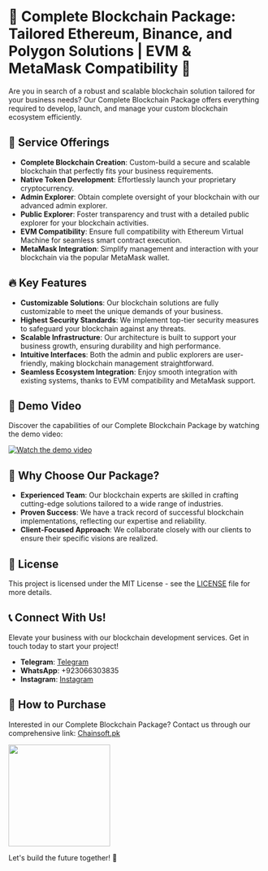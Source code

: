 # 🌟 Complete Blockchain Package: Tailored Ethereum, Binance, and Polygon Solutions | EVM & MetaMask Compatibility 🌟

Are you in search of a robust and scalable blockchain solution tailored for your business needs? Our Complete Blockchain Package offers everything required to develop, launch, and manage your custom blockchain ecosystem efficiently.

## 🚀 Service Offerings

- **Complete Blockchain Creation**: Custom-build a secure and scalable blockchain that perfectly fits your business requirements.
- **Native Token Development**: Effortlessly launch your proprietary cryptocurrency.
- **Admin Explorer**: Obtain complete oversight of your blockchain with our advanced admin explorer.
- **Public Explorer**: Foster transparency and trust with a detailed public explorer for your blockchain activities.
- **EVM Compatibility**: Ensure full compatibility with Ethereum Virtual Machine for seamless smart contract execution.
- **MetaMask Integration**: Simplify management and interaction with your blockchain via the popular MetaMask wallet.

## 🔥 Key Features

- **Customizable Solutions**: Our blockchain solutions are fully customizable to meet the unique demands of your business.
- **Highest Security Standards**: We implement top-tier security measures to safeguard your blockchain against any threats.
- **Scalable Infrastructure**: Our architecture is built to support your business growth, ensuring durability and high performance.
- **Intuitive Interfaces**: Both the admin and public explorers are user-friendly, making blockchain management straightforward.
- **Seamless Ecosystem Integration**: Enjoy smooth integration with existing systems, thanks to EVM compatibility and MetaMask support.

## 🎥 Demo Video

Discover the capabilities of our Complete Blockchain Package by watching the demo video:

[![Watch the demo video](https://img.youtube.com/vi/YOUR_VIDEO_ID_HERE/0.jpg)](https://www.youtube.com/watch?v=YOUR_VIDEO_ID_HERE)

## 💼 Why Choose Our Package?

- **Experienced Team**: Our blockchain experts are skilled in crafting cutting-edge solutions tailored to a wide range of industries.
- **Proven Success**: We have a track record of successful blockchain implementations, reflecting our expertise and reliability.
- **Client-Focused Approach**: We collaborate closely with our clients to ensure their specific visions are realized.

## 📄 License

This project is licensed under the MIT License - see the [LICENSE](LICENSE) file for more details.

## 📞 Connect With Us!

Elevate your business with our blockchain development services. Get in touch today to start your project!

- **Telegram**: [Telegram](https://web.telegram.org/a/)
- **WhatsApp**: +923066303835
- **Instagram**: [Instagram](https://www.instagram.com/chainsoft_officiall/)

## 🛒 How to Purchase

Interested in our Complete Blockchain Package? Contact us through our comprehensive link: [Chainsoft.pk](https://linktr.ee/Chainsoft.pk?utm_source=linktree_admin_share)

<p float="left">
  <img src="https://github.com/user-attachments/assets/2cb746d8-4e4f-487f-a899-ef8512a70d46" width="200" />
</p>

Let's build the future together! 🚀
